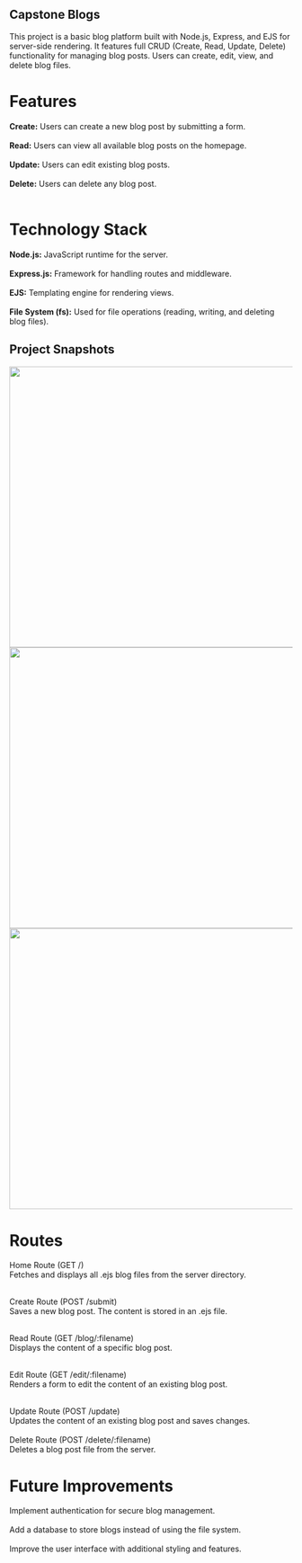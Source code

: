 ## Capstone Blogs

This project is a basic blog platform built with Node.js, Express, and EJS for server-side rendering. It features full CRUD (Create, Read, Update, Delete) functionality for managing blog posts. Users can create, edit, view, and delete blog files.

<h1>Features</h1>
<b>Create:</b>  Users can create a new blog post by submitting a form.<br><br>
<b>Read:</b>  Users can view all available blog posts on the homepage.<br><br>
<b>Update:</b> Users can edit existing blog posts.<br><br>
<b>Delete:</b> Users can delete any blog post.<br><br>

<h1>Technology Stack</h1>
<b>Node.js:</b> JavaScript runtime for the server.<br><br>
<b>Express.js:</b> Framework for handling routes and middleware.<br><br>
<b>EJS:</b> Templating engine for rendering views.<br><br>
<b>File System (fs):</b> Used for file operations (reading, writing, and deleting blog files).<br>

## Project Snapshots
<img src="https://github.com/user-attachments/assets/ad3ef587-9e49-4bd3-831f-febd6de8fc26" width="600" height="500">
<img src="https://github.com/user-attachments/assets/df94d80a-38c6-4d80-87e7-d007a895b09b" width="600" height="500">
<img src="https://github.com/user-attachments/assets/40df78b9-f84f-46a7-9dcc-dcf306d38843" width="600" height="500">


<h1>Routes</h1>

Home Route (GET /)<br>
Fetches and displays all .ejs blog files from the server directory.<br><br>

Create Route (POST /submit)<br>
Saves a new blog post. The content is stored in an .ejs file.<br><br>

Read Route (GET /blog/:filename)<br>
Displays the content of a specific blog post.<br><br>

Edit Route (GET /edit/:filename)<br>
Renders a form to edit the content of an existing blog post.<br><br>

Update Route (POST /update)<br>
Updates the content of an existing blog post and saves changes.
<br><br>
Delete Route (POST /delete/:filename)<br>
Deletes a blog post file from the server.


<h1>Future Improvements</h1>
Implement authentication for secure blog management.<br><br>
Add a database to store blogs instead of using the file system.<br><br>
Improve the user interface with additional styling and features.<br><br>
